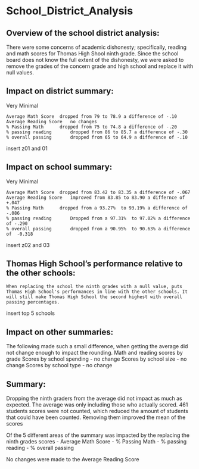 # School_District_Analysis

## Overview of the school district analysis:
There were some concerns of academic dishonesty; specifically, reading and math scores for Thomas High Shool ninth grade. Since the school board does not know the full extent of the dishonesty, we were asked to remove the grades of the concern grade and high school and replace it with null values.



## Impact on district summary:

Very Minimal

	Average Math Score 	dropped from 79 to 78.9 a difference of -.10
	Average Reading Score 	no changes
	% Passing Math 		dropped from 75 to 74.8 a difference of -.20
	% passing reading		dropped from 86 to 85.7 a difference of -.30
	% overall passing		dropped from 65 to 64.9 a difference of -.10

insert z01 and 01


## Impact on school summary:

Very Minimal

	Average Math Score 	dropped from 83.42 to 83.35 a difference of -.067
	Average Reading Score 	improved from 83.85 to 83.90 a differnce of +.047
	% Passing Math		dropped from a 93.27%  to 93.19% a difference of -.086
	% passing reading		Dropped from a 97.31%  to 97.02% a difference of -.290
	% overall passing		dropped from a 90.95%  to 90.63% a difference of  -0.318

insert z02 and 03


## Thomas High School’s performance relative to the other schools:
  
	When replacing the school the ninth grades with a null value, puts Thomas High School's performances in line with the other schools. It will still make Thomas High School the second highest with overall passing percentages.

insert top 5 schools

## Impact on other summaries:

The following made such a small difference, when getting the average did not change enough to impact the rounding. 
	Math and reading scores by grade
	Scores by school spending - no change
	Scores by school size - no change
	Scores by school type - no change


## Summary: 

Dropping the ninth graders from the average did not impact as much as expected. The average was only including those who actually scored. 461 students scores were not counted, which reduced the amount of students that could have been counted. Removing them improved the mean of the scores

Of the 5 different areas of the summary was impacted by the replacing the ninth grades scores
    - Average Math Score
    - % Passing Math
    - % passing reading
    - % overall passing
    
No changes were made to the Average Reading Score
